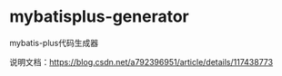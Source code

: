 # mybatisplus-generator
mybatis-plus代码生成器

说明文档：https://blog.csdn.net/a792396951/article/details/117438773